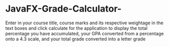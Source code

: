 # JavaFX-Grade-Calculator-

Enter in your course title, course marks and its respective weightage in the text boxes 
and click calculate for the application to display the total percentage you have accumulated, 
your GPA converted from a percentage onto a 4.3 scale, and your total grade converted into a letter grade
